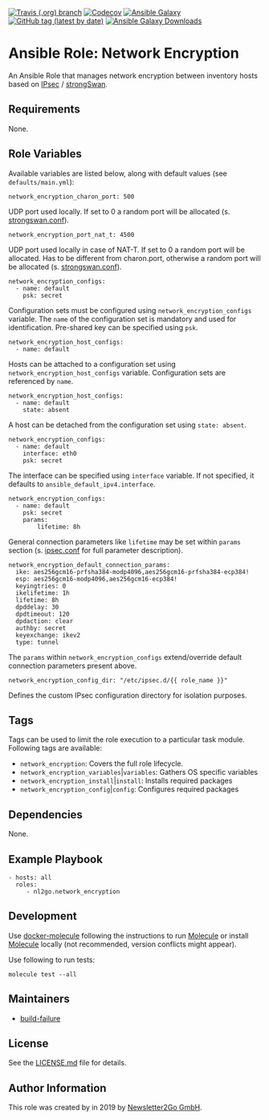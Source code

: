 [![Travis (.org) branch](https://img.shields.io/travis/nl2go/ansible-role-network-encryption/master)](https://travis-ci.org/nl2go/ansible-role-network-encryption)
[![Codecov](https://img.shields.io/codecov/c/github/nl2go/ansible-role-network-encryption)](https://codecov.io/gh/nl2go/ansible-role-network-encryption)
[![Ansible Galaxy](https://img.shields.io/badge/role-nl2go.network_encryption-blue.svg)](https://galaxy.ansible.com/nl2go/network_encryption/)
[![GitHub tag (latest by date)](https://img.shields.io/github/v/tag/nl2go/ansible-role-network-encryption)](https://galaxy.ansible.com/nl2go/network_encryption)
[![Ansible Galaxy Downloads](https://img.shields.io/ansible/role/d/46005.svg?color=blue)](https://galaxy.ansible.com/nl2go/network_encryption/)

# Ansible Role: Network Encryption

An Ansible Role that manages network encryption between inventory hosts based on [IPsec](https://de.wikipedia.org/wiki/IPsec) / [strongSwan](https://www.strongswan.org/).

## Requirements

None.

## Role Variables

Available variables are listed below, along with default values (see `defaults/main.yml`):

    network_encryption_charon_port: 500
 
UDP port used locally. If set to 0 a random port will be allocated (s. [strongswan.conf](https://wiki.strongswan.org/projects/strongswan/wiki/StrongswanConf)).

    network_encryption_port_nat_t: 4500
    
UDP port used locally in case of NAT-T. If set to 0 a random port will be allocated. Has to be different from charon.port, otherwise a random port will be allocated (s. [strongswan.conf](https://wiki.strongswan.org/projects/strongswan/wiki/StrongswanConf)).

    network_encryption_configs:
      - name: default
        psk: secret
        
Configuration sets must be configured using `network_encryption_configs` variable. The `name` of the configuration set is mandatory and
used for identification. Pre-shared key can be specified using `psk`.

    network_encryption_host_configs:
      - name: default

Hosts can be attached to a configuration set using `network_encryption_host_configs` variable. Configuration sets are referenced by `name`.      

    network_encryption_host_configs:
      - name: default
        state: absent

A host can be detached from the configuration set using `state: absent`.        

    network_encryption_configs:
      - name: default
        interface: eth0
        psk: secret

The interface can be specified using `interface` variable. If not specified, it defaults to `ansible_default_ipv4.interface`.

    network_encryption_configs:
      - name: default
        psk: secret
        params:
            lifetime: 8h
            
General connection parameters like `lifetime` may be set within `params` section (s. [ipsec.conf](https://wiki.strongswan.org/projects/strongswan/wiki/ConnSection) for full parameter description).

    network_encryption_default_connection_params:
      ike: aes256gcm16-prfsha384-modp4096,aes256gcm16-prfsha384-ecp384!
      esp: aes256gcm16-modp4096,aes256gcm16-ecp384!
      keyingtries: 0
      ikelifetime: 1h
      lifetime: 8h
      dpddelay: 30
      dpdtimeout: 120
      dpdaction: clear
      authby: secret
      keyexchange: ikev2
      type: tunnel

The `params` within `network_encryption_configs` extend/override default connection parameters present above. 

    network_encryption_config_dir: "/etc/ipsec.d/{{ role_name }}"
    
Defines the custom IPsec configuration directory for isolation purposes.

## Tags

Tags can be used to limit the role execution to a particular task module. Following tags are available:

- `network_encryption`: Covers the full role lifecycle.
- `network_encryption_variables`|`variables`: Gathers OS specific variables
- `network_encryption_install`|`install`: Installs required packages
- `network_encryption_config`|`config`: Configures required packages

## Dependencies

None.

## Example Playbook

    - hosts: all
      roles:
         - nl2go.network_encryption
              
## Development
Use [docker-molecule](https://github.com/nl2go/docker-molecule) following the instructions to run [Molecule](https://molecule.readthedocs.io/en/stable/)
or install [Molecule](https://molecule.readthedocs.io/en/stable/) locally (not recommended, version conflicts might appear).


Use following to run tests:

    molecule test --all

## Maintainers

- [build-failure](https://github.com/build-failure)

## License

See the [LICENSE.md](LICENSE.md) file for details.

## Author Information

This role was created by in 2019 by [Newsletter2Go GmbH](https://www.newsletter2go.com/).
